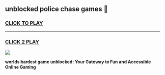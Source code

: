 
## unblocked police chase games 👋
<h3>
<a href="https://premium.freeplayer.one?title=unblocked_police_chase_games&ref=13F">CLICK TO PLAY</a></h3>
<hr>

<h3>
<a href="https://premium.freeplayer.one?title=unblocked_police_chase_games&ref=13F">CLICK 2 PLAY</a>
  
</h3>

<a href="https://premium.freeplayer.one?title=unblocked_police_chase_games&ref=12F/"><img src="https://clearcache.store/games.png"></a>


**worlds hardest game unblocked: Your Gateway to Fun and Accessible Online Gaming**
